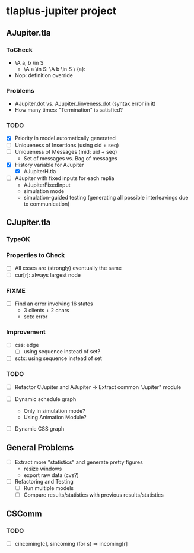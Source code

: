 # tlaplus-jupiter project

## AJupiter.tla

### ToCheck
- \A a, b \in S
  - \A a \in S: \A b \in S \ {a}:
- Nop: definition override

### Problems
- AJupiter.dot vs. AJupiter_linveness.dot (syntax error in it)
- How many times: "Termination" is satisfied?

### TODO
- [x] Priority in model automatically generated 
- [ ] Uniqueness of Insertions (using cid + seq)
- [ ] Uniqueness of Messages (mid: uid + seq)
  - Set of messages vs. Bag of messages
- [x] History variable for AJupiter
  - [x] AJupiterH.tla
- [ ] AJupiter with fixed inputs for each replia
  - AJupiterFixedInput
  - simulation mode
  - simulation-guided testing (generating all possible interleavings due to communication)

## CJupiter.tla

### TypeOK

### Properties to Check
- [ ] All csses are (strongly) eventually the same
- [ ] cur[r]: always largest node

### FIXME
- [ ] Find an error involving 16 states
  - 3 clients + 2 chars
  - sctx error

### Improvement
- [ ] css: edge
  - [ ] using sequence instead of set?
- [ ] sctx: using sequence instead of set

### TODO
- [ ] Refactor CJupiter and AJupiter => Extract common "Jupiter" module
- [ ] Dynamic schedule graph
  - Only in simulation mode?
  - Using Animation Module?
- [ ] Dynamic CSS graph


## General Problems

- [ ] Extract more "statistics" and generate pretty figures
  - resize windows
  - export raw data (cvs?)
- [ ] Refactoring and Testing
  - [ ] Run multiple models
  - [ ] Compare results/statistics with previous results/statistics

## CSComm

### TODO
- [ ] cincoming[c], sincoming (for s) => incoming[r]
